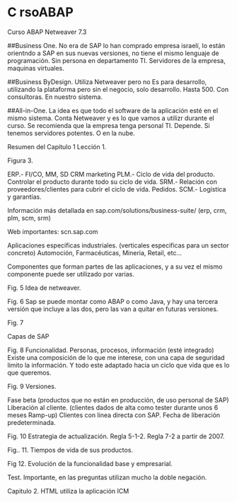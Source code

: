 C
rsoABAP
=========

Curso ABAP Netweaver 7.3

##Business One.
No era de SAP lo han comprado empresa israelí, lo están orientndo a SAP en sus nuevas versiones, no tiene el mismo lenguaje de programación. Sin persona en departamento TI. Servidores de la empresa, maquinas virtuales.

##Business ByDesign.
Utiliza Netweaver pero no Es para desarrollo, utilizando la plataforma pero sin el negocio, solo desarrollo. Hasta 500.
Con consultoras. En nuestro sistema.

##All-in-One.
La idea es que todo el software de la aplicación esté en el mismo sistema.
Conta Netweaver y es lo que vamos a utilizr durante el curso.
Se recomienda que la empresa tenga personal TI.
Depende. Si tenemos servidores potentes. O en la nube.

Resumen del Capitulo 1 Lección 1.

Figura 3.

ERP.- FI/CO, MM, SD
CRM marketing
PLM.- Ciclo de vida del producto. Controlar el producto durante todo su ciclo de vida.
SRM.- Relación con proveedores/clientes para cubrir el ciclo de vida. Pedidos.
SCM.- Logística y garantías.

Información más detallada en sap.com/solutions/business-suite/ (erp, crm, plm, scm, srm)

Web importantes: scn.sap.com

Aplicaciones especificas industriales. (verticales especificas para un sector concreto)
Automoción, Farmacéuticas, Mineria, Retail, etc... 

Componentes que forman partes de las aplicaciones, y a su vez el mismo componente puede ser utilizado por varias.

Fig. 5
Idea de netweaver.

Fig. 6
Sap se puede montar como ABAP o como Java, y hay una tercera versión que incluye a las dos, pero las van a quitar en futuras versiones.

Fig. 7

Capas de SAP

Fig. 8
Funcionalidad.
Personas, procesos, información (esté integrado)
Existe una composición de lo que me interese, con una capa de seguridad limito la información. Y todo este adaptado hacia un ciclo que vida que es lo que queremos.

Fig. 9
Versiones.

Fase beta (productos que no están en producción, de uso personal de SAP)
Liberación al cliente. (clientes dados de alta como tester durante unos 6 meses Ramp-up) Clientes con linea directa con SAP.
Fecha de liberación predeterminada.

Fig. 10
Estrategia de actualización.
Regla 5-1-2.
Regla 7-2 a partir de 2007.

Fig.. 11.
Tiempos de vida de sus productos.


Fig 12. Evolución de la funcionalidad base y empresarial.


Test.
Importante, en las preguntas utilizan mucho la doble negación.


Capitulo 2.
HTML utiliza la aplicación ICM
